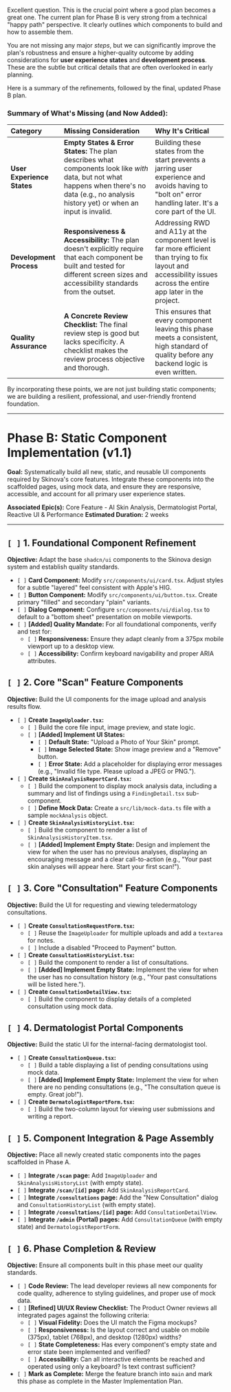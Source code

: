 Excellent question. This is the crucial point where a good plan becomes a great one. The current plan for Phase B is very strong from a technical "happy path" perspective. It clearly outlines which components to build and how to assemble them.

You are not missing any major *steps*, but we can significantly improve the plan's robustness and ensure a higher-quality outcome by adding considerations for **user experience states** and **development process**. These are the subtle but critical details that are often overlooked in early planning.

Here is a summary of the refinements, followed by the final, updated Phase B plan.

### **Summary of What's Missing (and Now Added):**

| Category | Missing Consideration | Why It's Critical |
| :--- | :--- | :--- |
| **User Experience States** | **Empty States & Error States:** The plan describes what components look like *with* data, but not what happens when there's no data (e.g., no analysis history yet) or when an input is invalid. | Building these states from the start prevents a jarring user experience and avoids having to "bolt on" error handling later. It's a core part of the UI. |
| **Development Process** | **Responsiveness & Accessibility:** The plan doesn't explicitly require that each component be built and tested for different screen sizes and accessibility standards from the outset. | Addressing RWD and A11y at the component level is far more efficient than trying to fix layout and accessibility issues across the entire app later in the project. |
| **Quality Assurance** | **A Concrete Review Checklist:** The final review step is good but lacks specificity. A checklist makes the review process objective and thorough. | This ensures that every component leaving this phase meets a consistent, high standard of quality before any backend logic is even written. |

By incorporating these points, we are not just building static components; we are building a resilient, professional, and user-friendly frontend foundation.

---

# **Phase B: Static Component Implementation (v1.1)**

**Goal:** Systematically build all new, static, and reusable UI components required by Skinova's core features. Integrate these components into the scaffolded pages, using mock data, and ensure they are responsive, accessible, and account for all primary user experience states.

**Associated Epic(s):** Core Feature - AI Skin Analysis, Dermatologist Portal, Reactive UI & Performance
**Estimated Duration:** 2 weeks

---

## `[ ]` 1. Foundational Component Refinement

**Objective:** Adapt the base `shadcn/ui` components to the Skinova design system and establish quality standards.

-   `[ ]` **Card Component:** Modify `src/components/ui/card.tsx`. Adjust styles for a subtle "layered" feel consistent with Apple's HIG.
-   `[ ]` **Button Component:** Modify `src/components/ui/button.tsx`. Create primary "filled" and secondary "plain" variants.
-   `[ ]` **Dialog Component:** Configure `src/components/ui/dialog.tsx` to default to a "bottom sheet" presentation on mobile viewports.
-   `[ ]` **[Added] Quality Mandate:** For all foundational components, verify and test for:
    -   `[ ]` **Responsiveness:** Ensure they adapt cleanly from a 375px mobile viewport up to a desktop view.
    -   `[ ]` **Accessibility:** Confirm keyboard navigability and proper ARIA attributes.

## `[ ]` 2. Core "Scan" Feature Components

**Objective:** Build the UI components for the image upload and analysis results flow.

-   `[ ]` **Create `ImageUploader.tsx`:**
    -   `[ ]` Build the core file input, image preview, and state logic.
    -   `[ ]` **[Added] Implement UI States:**
        -   `[ ]` **Default State:** "Upload a Photo of Your Skin" prompt.
        -   `[ ]` **Image Selected State:** Show image preview and a "Remove" button.
        -   `[ ]` **Error State:** Add a placeholder for displaying error messages (e.g., "Invalid file type. Please upload a JPEG or PNG.").
-   `[ ]` **Create `SkinAnalysisReportCard.tsx`:**
    -   `[ ]` Build the component to display mock analysis data, including a summary and list of findings using a `FindingDetail.tsx` sub-component.
    -   `[ ]` **Define Mock Data:** Create a `src/lib/mock-data.ts` file with a sample `mockAnalysis` object.
-   `[ ]` **Create `SkinAnalysisHistoryList.tsx`:**
    -   `[ ]` Build the component to render a list of `SkinAnalysisHistoryItem.tsx`.
    -   `[ ]` **[Added] Implement Empty State:** Design and implement the view for when the user has no previous analyses, displaying an encouraging message and a clear call-to-action (e.g., "Your past skin analyses will appear here. Start your first scan!").

## `[ ]` 3. Core "Consultation" Feature Components

**Objective:** Build the UI for requesting and viewing teledermatology consultations.

-   `[ ]` **Create `ConsultationRequestForm.tsx`:**
    -   `[ ]` Reuse the `ImageUploader` for multiple uploads and add a `textarea` for notes.
    -   `[ ]` Include a disabled "Proceed to Payment" button.
-   `[ ]` **Create `ConsultationHistoryList.tsx`:**
    -   `[ ]` Build the component to render a list of consultations.
    -   `[ ]` **[Added] Implement Empty State:** Implement the view for when the user has no consultation history (e.g., "Your past consultations will be listed here.").
-   `[ ]` **Create `ConsultationDetailView.tsx`:**
    -   `[ ]` Build the component to display details of a completed consultation using mock data.

## `[ ]` 4. Dermatologist Portal Components

**Objective:** Build the static UI for the internal-facing dermatologist tool.

-   `[ ]` **Create `ConsultationQueue.tsx`:**
    -   `[ ]` Build a table displaying a list of pending consultations using mock data.
    -   `[ ]` **[Added] Implement Empty State:** Implement the view for when there are no pending consultations (e.g., "The consultation queue is empty. Great job!").
-   `[ ]` **Create `DermatologistReportForm.tsx`:**
    -   `[ ]` Build the two-column layout for viewing user submissions and writing a report.

## `[ ]` 5. Component Integration & Page Assembly

**Objective:** Place all newly created static components into the pages scaffolded in Phase A.

-   `[ ]` **Integrate `/scan` page:** Add `ImageUploader` and `SkinAnalysisHistoryList` (with empty state).
-   `[ ]` **Integrate `/scan/[id]` page:** Add `SkinAnalysisReportCard`.
-   `[ ]` **Integrate `/consultations` page:** Add the "New Consultation" dialog and `ConsultationHistoryList` (with empty state).
-   `[ ]` **Integrate `/consultations/[id]` page:** Add `ConsultationDetailView`.
-   `[ ]` **Integrate `/admin` (Portal) pages:** Add `ConsultationQueue` (with empty state) and `DermatologistReportForm`.

## `[ ]` 6. Phase Completion & Review

**Objective:** Ensure all components built in this phase meet our quality standards.

-   `[ ]` **Code Review:** The lead developer reviews all new components for code quality, adherence to styling guidelines, and proper use of mock data.
-   `[ ]` **[Refined] UI/UX Review Checklist:** The Product Owner reviews all integrated pages against the following criteria:
    -   `[ ]` **Visual Fidelity:** Does the UI match the Figma mockups?
    -   `[ ]` **Responsiveness:** Is the layout correct and usable on mobile (375px), tablet (768px), and desktop (1280px) widths?
    -   `[ ]` **State Completeness:** Has every component's empty state and error state been implemented and verified?
    -   `[ ]` **Accessibility:** Can all interactive elements be reached and operated using only a keyboard? Is text contrast sufficient?
-   `[ ]` **Mark as Complete:** Merge the feature branch into `main` and mark this phase as complete in the Master Implementation Plan.